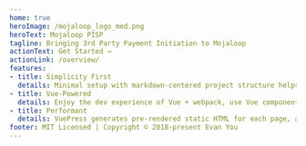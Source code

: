 ```yaml
---
home: true
heroImage: /mojaloop_logo_med.png
heroText: Mojaloop PISP
tagline: Bringing 3rd Party Payment Initiation to Mojaloop
actionText: Get Started →
actionLink: /overview/
features:
- title: Simplicity First
  details: Minimal setup with markdown-centered project structure helps you focus on writing.
- title: Vue-Powered
  details: Enjoy the dev experience of Vue + webpack, use Vue components in markdown, and develop custom themes with Vue.
- title: Performant
  details: VuePress generates pre-rendered static HTML for each page, and runs as an SPA once a page is loaded.
footer: MIT Licensed | Copyright © 2018-present Evan You
---
```

